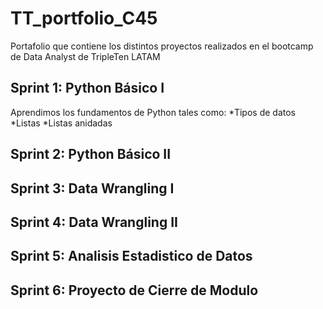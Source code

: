 # TT_portfolio_C45
Portafolio que contiene los distintos proyectos realizados en el bootcamp de Data Analyst de TripleTen LATAM


## Sprint 1: Python Básico I
Aprendimos los fundamentos de Python tales como:
  *Tipos de datos
  *Listas
  *Listas anidadas

## Sprint 2: Python Básico II


## Sprint 3: Data Wrangling I


## Sprint 4: Data Wrangling II


## Sprint 5: Analisis Estadistico de Datos


## Sprint 6: Proyecto de Cierre de Modulo
